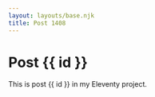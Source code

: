 ```yaml
---
layout: layouts/base.njk
title: Post 1408
---
```


# Post {{ id }}

This is post {{ id }} in my Eleventy project.
